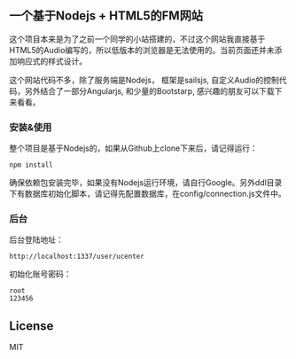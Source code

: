 ## 一个基于Nodejs + HTML5的FM网站

这个项目本来是为了之前一个同学的小站搭建的，不过这个网站我直接基于HTML5的Audio编写的，所以低版本的浏览器是无法使用的。当前页面还并未添加响应式的样式设计。

这个网站代码不多，除了服务端是Nodejs， 框架是sailsjs, 自定义Audio的控制代码，另外结合了一部分Angularjs, 和少量的Bootstarp, 感兴趣的朋友可以下载下来看看。

### 安装&使用
整个项目是基于Nodejs的，如果从Github上clone下来后，请记得运行：

``` 
npm install
```
确保依赖包安装完毕，如果没有Nodejs运行环境，请自行Google。另外ddl目录下有数据库初始化脚本，请记得先配置数据库，在config/connection.js文件中。

### 后台
后台登陆地址：

```
http://localhost:1337/user/ucenter
```
初始化账号密码：

```
root
123456
```
## License

MIT